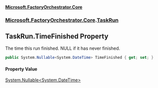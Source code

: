 #### [Microsoft.FactoryOrchestrator.Core](./Microsoft-FactoryOrchestrator-Core.md 'Microsoft.FactoryOrchestrator.Core')
### [Microsoft.FactoryOrchestrator.Core](./Microsoft-FactoryOrchestrator-Core.md 'Microsoft.FactoryOrchestrator.Core').[TaskRun](./Microsoft-FactoryOrchestrator-Core-TaskRun.md 'Microsoft.FactoryOrchestrator.Core.TaskRun')
## TaskRun.TimeFinished Property
The time this run finished. NULL if it has never finished.  
```csharp
public System.Nullable<System.DateTime> TimeFinished { get; set; }
```
#### Property Value
[System.Nullable&lt;](https://docs.microsoft.com/en-us/dotnet/api/System.Nullable-1 'System.Nullable')[System.DateTime](https://docs.microsoft.com/en-us/dotnet/api/System.DateTime 'System.DateTime')[&gt;](https://docs.microsoft.com/en-us/dotnet/api/System.Nullable-1 'System.Nullable')  
